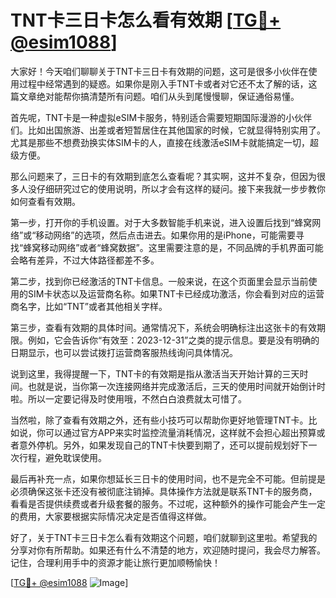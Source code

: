 # TNT卡三日卡怎么看有效期 [[TG💪+ @esim1088](https://t.me/s/esim1088)]

大家好！今天咱们聊聊关于TNT卡三日卡有效期的问题，这可是很多小伙伴在使用过程中经常遇到的疑惑。如果你是刚入手TNT卡或者对它还不太了解的话，这篇文章绝对能帮你搞清楚所有问题。咱们从头到尾慢慢聊，保证通俗易懂。

首先呢，TNT卡是一种虚拟eSIM卡服务，特别适合需要短期国际漫游的小伙伴们。比如出国旅游、出差或者短暂居住在其他国家的时候，它就显得特别实用了。尤其是那些不想费劲换实体SIM卡的人，直接在线激活eSIM卡就能搞定一切，超级方便。

那么问题来了，三日卡的有效期到底怎么查看呢？其实啊，这并不复杂，但因为很多人没仔细研究过它的使用说明，所以才会有这样的疑问。接下来我就一步步教你如何查看有效期。

第一步，打开你的手机设置。对于大多数智能手机来说，进入设置后找到“蜂窝网络”或“移动网络”的选项，然后点击进去。如果你用的是iPhone，可能需要寻找“蜂窝移动网络”或者“蜂窝数据”。这里需要注意的是，不同品牌的手机界面可能会略有差异，不过大体路径都差不多。

第二步，找到你已经激活的TNT卡信息。一般来说，在这个页面里会显示当前使用的SIM卡状态以及运营商名称。如果TNT卡已经成功激活，你会看到对应的运营商名字，比如“TNT”或者其他相关字样。

第三步，查看有效期的具体时间。通常情况下，系统会明确标注出这张卡的有效期限。例如，它会告诉你“有效至：2023-12-31”之类的提示信息。要是没有明确的日期显示，也可以尝试拨打运营商客服热线询问具体情况。

说到这里，我得提醒一下，TNT卡的有效期是指从激活当天开始计算的三天时间。也就是说，当你第一次连接网络并完成激活后，三天的使用时间就开始倒计时啦。所以一定要记得及时使用哦，不然白白浪费就太可惜了。

当然啦，除了查看有效期之外，还有些小技巧可以帮助你更好地管理TNT卡。比如说，你可以通过官方APP来实时监控流量消耗情况，这样就不会担心超出预算或者意外停机。另外，如果发现自己的TNT卡快要到期了，还可以提前规划好下一次行程，避免耽误使用。

最后再补充一点，如果你想延长三日卡的使用时间，也不是完全不可能。但前提是必须确保这张卡还没有被彻底注销掉。具体操作方法就是联系TNT卡的服务商，看看是否提供续费或者升级套餐的服务。不过呢，这种额外的操作可能会产生一定的费用，大家要根据实际情况决定是否值得这样做。

好了，关于TNT卡三日卡怎么看有效期这个问题，咱们就聊到这里啦。希望我的分享对你有所帮助。如果还有什么不清楚的地方，欢迎随时提问，我会尽力解答。记住，合理利用手中的资源才能让旅行更加顺畅愉快！

[[TG💪+ @esim1088](https://t.me/s/esim1088) ![Image](https://i.postimg.cc/4NQfJmqS/Snipaste-2025-05-13-00-14-12.png)]